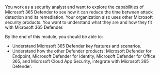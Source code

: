 You work as a security analyst and want to explore the capabilities of Microsoft 365 Defender to see how it can reduce the time between attack detection and its remediation. Your organization also uses other Microsoft security products. You want to understand what they are and how they fit with Microsoft 365 Defender.

By the end of this module, you should be able to:

- Understand Microsoft 365 Defender key features and scenarios.
- Understand how the other Defender products: Microsoft Defender for Endpoint, Microsoft Defender for Identity, Microsoft Defender for Office 365, and Microsoft Cloud App Security, integrate with Microsoft 365 Defender.
